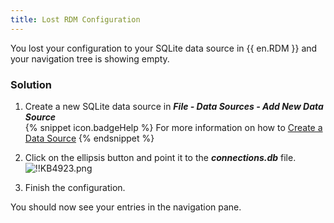 ```yaml
---
title: Lost RDM Configuration
---
```

You lost your configuration to your SQLite data source in {{ en.RDM }} and your navigation tree is showing empty.
### Solution
1. Create a new SQLite data source in ***File - Data Sources - Add New Data Source***  
{% snippet icon.badgeHelp %}
For more information on how to [Create a Data Source](https://helprdm.devolutions.net/create-a-new-data-source.html)
{% endsnippet %}  

2. Click on the ellipsis button and point it to the ***connections.db*** file.  
![!!KB4923.png](/img/en/kb/KB4923.png)
1. Finish the configuration.  

You should now see your entries in the navigation pane.
